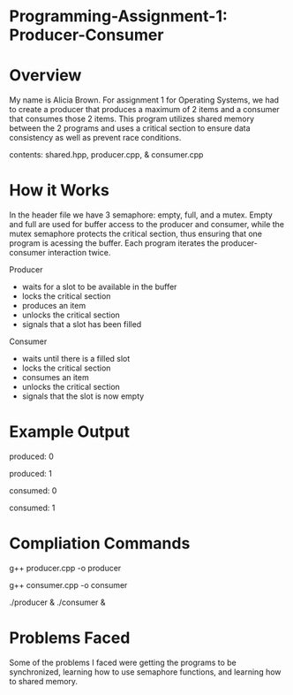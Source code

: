 # Programming-Assignment-1: Producer-Consumer

# Overview
My name is Alicia Brown. For assignment 1 for Operating Systems, we had to create a producer that produces a maximum of 2 items and a consumer that consumes those 2 items.
This program utilizes shared memory between the 2 programs and uses a critical section to ensure data consistency as well as prevent race conditions.

contents: shared.hpp, producer.cpp, & consumer.cpp

# How it Works
In the header file we have 3 semaphore: empty, full, and a mutex. Empty and full are used for buffer access to the producer and consumer, while the mutex semaphore protects the critical section, thus ensuring that one program is acessing the buffer. Each program iterates the producer-consumer interaction twice.

Producer
- waits for a slot to be available in the buffer
- locks the critical section
- produces an item
- unlocks the critical section
- signals that a slot has been filled

Consumer
- waits until there is a filled slot
- locks the critical section
- consumes an item
- unlocks the critical section
- signals that the slot is now empty

# Example Output
produced: 0

produced: 1

consumed: 0

consumed: 1

# Compliation Commands
g++ producer.cpp -o producer

g++ consumer.cpp -o consumer

./producer & ./consumer &

# Problems Faced
Some of the problems I faced were getting the programs to be synchronized, learning how to use semaphore functions, and learning how to shared memory.
